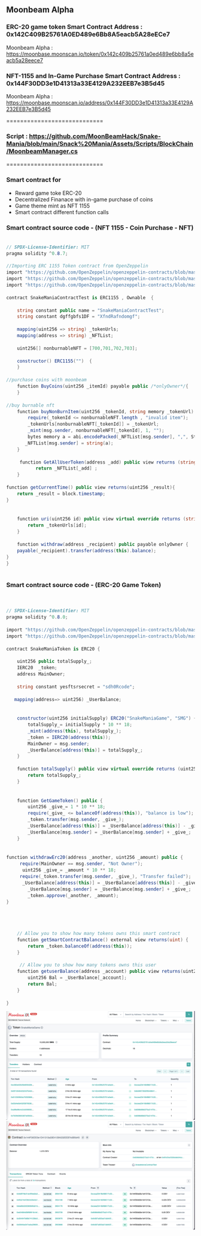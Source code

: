 
## Moonbeam Alpha

### ERC-20 game token Smart Contract Address : 0x142C409B25761A0ED489e6Bb8A5eacb5A28eECe7
Moonbeam Alpha : https://moonbase.moonscan.io/token/0x142c409b25761a0ed489e6bb8a5eacb5a28eece7

### NFT-1155 and In-Game Purchase Smart Contract Address : 0x144F30DD3e1D41313a33E4129A232EEB7e3B5d45
Moonbeam Alpha : https://moonbase.moonscan.io/address/0x144F30DD3e1D41313a33E4129A232EEB7e3B5d45

============================

### Script : https://github.com/MoonBeamHack/Snake-Mania/blob/main/Snack%20Mania/Assets/Scripts/BlockChain/MoonbeamManager.cs

============================

### Smart contract for
* Reward game toke ERC-20
* Decentralized Finanace with in-game purchase of coins
* Game theme mint as NFT 1155
* Smart contract different function calls


### Smart contract source code - (NFT 1155 - Coin Purchase - NFT)
``` c#

// SPDX-License-Identifier: MIT
pragma solidity ^0.8.7;

//Importing ERC 1155 Token contract from OpenZeppelin
import "https://github.com/OpenZeppelin/openzeppelin-contracts/blob/master/contracts/token/ERC1155/ERC1155.sol";
import "https://github.com/OpenZeppelin/openzeppelin-contracts/blob/master/contracts/access/Ownable.sol";
import "https://github.com/OpenZeppelin/openzeppelin-contracts/blob/master/contracts/utils/Strings.sol";

contract SnakeManiaContractTest is ERC1155 , Ownable  {
    
    string constant public name = "SnakeManiaContractTest";
    string constant dgffgbfs1DF = "XfndRafndomgf";

    mapping(uint256 => string) _tokenUrls;
    mapping(address => string) _NFTList;
    
    uint256[] nonburnableNFT = [700,701,702,703];

    constructor() ERC1155("")  {
    }

//purchase coins with moonbeam
    function BuyCoins(uint256 _itemId) payable public /*onlyOwner*/{
    }

//buy burnable nft
    function buyNonBurnItem(uint256 _tokenId, string memory _tokenUrl) public /*onlyOwner*/{
        require(_tokenId <= nonburnableNFT.length , "invalid item");
        _tokenUrls[nonburnableNFT[_tokenId]] = _tokenUrl;
        _mint(msg.sender, nonburnableNFT[_tokenId], 1, "");
        bytes memory a = abi.encodePacked(_NFTList[msg.sender], ",", Strings.toString(nonburnableNFT[_tokenId]));
       _NFTList[msg.sender] = string(a);
    }

     function GetAllUserToken(address _add) public view returns (string memory) {
           return _NFTList[_add] ;
    }

function getCurrentTime() public view returns(uint256 _result){
    return _result = block.timestamp;
}
 

    function uri(uint256 id) public view virtual override returns (string memory) {
        return _tokenUrls[id];
    }

    function withdraw(address _recipient) public payable onlyOwner {
    payable(_recipient).transfer(address(this).balance);
}
}
 
```

### Smart contract source code - (ERC-20 Game Token)

``` c#


// SPDX-License-Identifier: MIT
pragma solidity ^0.8.0;

import "https://github.com/OpenZeppelin/openzeppelin-contracts/blob/master/contracts/token/ERC20/ERC20.sol";
import "https://github.com/OpenZeppelin/openzeppelin-contracts/blob/master/contracts/token/ERC20/utils/SafeERC20.sol";

contract SnakeManiaToken is ERC20 {

    uint256 public totalSupply_;
    IERC20  _token;
    address MainOwner;

    string constant yesftsrsecret = "sdh0Rcode";

   mapping(address=> uint256) _UserBalance;


    constructor(uint256 initialSupply) ERC20("SnakeManiaGame", "SMG") {
        totalSupply_= initialSupply * 10 ** 18;
        _mint(address(this), totalSupply_);
        _token = IERC20(address(this));
        MainOwner = msg.sender;
        _UserBalance[address(this)] = totalSupply_;
    }

    function totalSupply() public view virtual override returns (uint256) {
        return totalSupply_;
    }


    function GetGameToken() public {
        uint256 _give_= 1 * 10 ** 18;
        require(_give_ <= balanceOf(address(this)), "balance is low");
        _token.transfer(msg.sender, _give_);
        _UserBalance[address(this)] = _UserBalance[address(this)] - _give_;
        _UserBalance[msg.sender] = _UserBalance[msg.sender] + _give_;
    }

 
function withdrawErc20(address _another, uint256 _amount) public {
     require(MainOwner == msg.sender, "Not Owner");
      uint256 _give_= _amount * 10 ** 18;
     require(_token.transfer(msg.sender, _give_), "Transfer failed");
      _UserBalance[address(this)] = _UserBalance[address(this)] - _give_;
        _UserBalance[msg.sender] = _UserBalance[msg.sender] + _give_;
        _token.approve(_another, _amount);
}



      
    // Allow you to show how many tokens owns this smart contract
    function getSmartContractBalance() external view returns(uint) {
        return _token.balanceOf(address(this));
    }

     // Allow you to show how many tokens owns this user 
    function getuserBalance(address _account) public view returns(uint256) {
        uint256 Bal = _UserBalance[_account];
        return Bal;
    }

}

```
![SnakeMania Game](/SM_Images/SM_01.png)
![SnakeMania Game](/SM_Images/SM_02.png)
